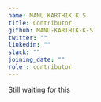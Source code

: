 ```yaml
---
name: MANU KARTHIK K S
title: Contributor
github: MANU-KARTHIK-K-S
twitter: ""
linkedin: ""
slack: ""
joining_date: ""
role : contributor
---
```


Still waiting for this
